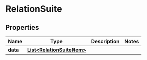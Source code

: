 

# RelationSuite


## Properties

| Name | Type | Description | Notes |
|------------ | ------------- | ------------- | -------------|
|**data** | [**List&lt;RelationSuiteItem&gt;**](RelationSuiteItem.md) |  |  |



